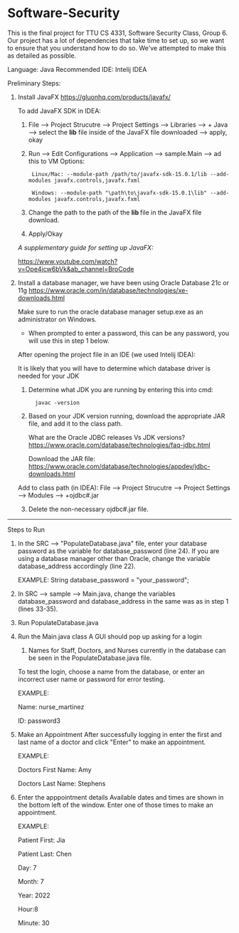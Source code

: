 # Software-Security

This is the final project for TTU CS 4331, Software Security Class, Group 6. 
Our project has a lot of dependencies that take time to set up, so we want to ensure that you understand how to do so. 
We've attempted to make this as detailed as possible.

Language: Java
Recommended IDE: Intelij IDEA 
 
Preliminary Steps:
  1. Install JavaFX
      https://gluonhq.com/products/javafx/
      
      To add JavaFX SDK in IDEA:
      1. File --> Project Strucutre --> Project Settings --> Libraries --> + Java --> select the <b>lib</b> file inside of the JavaFX file downloaded 
        --> apply, okay 
      
      2. Run --> Edit Configurations --> Application --> sample.Main --> ad this to VM Options:
      
              Linux/Mac: --module-path /path/to/javafx-sdk-15.0.1/lib --add-modules javafx.controls,javafx.fxml
          
              Windows: --module-path "\path\to\javafx-sdk-15.0.1\lib" --add-modules javafx.controls,javafx.fxml
       
       3. Change the path to the path of the <b> lib </b> file in the JavaFX file download.
       4. Apply/Okay
          
      <i>A supplementary guide for setting up JavaFX:</i>
      
      https://www.youtube.com/watch?v=Ope4icw6bVk&ab_channel=BroCode
      
  2. Install a database manager, we have been using Oracle Database 21c or 11g
      https://www.oracle.com/in/database/technologies/xe-downloads.html
      
      Make sure to run the oracle database manager setup.exe as an administrator on Windows.
      - When prompted to enter a password, this can be any password, you will use
      this in step 1 below.
      
      After opening the project file in an IDE (we used Intelij IDEA):
      
      It is likely that you will have to determine which database driver is needed for your JDK
      1. Determine what JDK you are running by entering this into cmd: 
      
               javac -version 
           
      2. Based on your JDK version running, download the appropriate JAR file, and add it to the class path. 
      
          What are the Oracle JDBC releases Vs JDK versions?
          https://www.oracle.com/database/technologies/faq-jdbc.html
      
          Download the JAR file:
          https://www.oracle.com/database/technologies/appdev/jdbc-downloads.html
      
        Add to class path (in IDEA):
        File --> Project Strucutre --> Project Settings --> Modules --> +ojdbc#.jar
      
      3. Delete the non-necessary ojdbc#.jar file. 

--------------------------------------------------------------------------------
Steps to Run
  1. In the SRC --> "PopulateDatabase.java" file, enter your database password as the variable 
      for database_password (line 24). If you are using a database manager other than Oracle, change the variable database_address accordingly (line 22).
      
      EXAMPLE:
        String database_password = "your_password";
        
        
  2. In SRC --> sample --> Main.java, change the variables database_password and database_address in the same was as in step 1 (lines 33-35).
      
  3. Run PopulateDatabase.java 
  
  4. Run the Main.java class
       A GUI should pop up asking for a login
     1. Names for Staff, Doctors, and Nurses currently in the database can be seen in the PopulateDatabase.java file.
     
     To test the login, choose a name from the database, or enter an incorrect user name or password for error testing. 
     
     EXAMPLE: 
     
      Name: nurse_martinez 
      
      ID: password3 
      
 3. Make an Appointment 
    After successfully logging in enter the first and last name of a doctor and click "Enter" to make an appointment.
    
    EXAMPLE: 
    
    Doctors First Name: Amy
    
    Doctors Last Name: Stephens
    
 4. Enter the apppointment details 
      Available dates and times are shown in the bottom left of the window. Enter one of those times to make an appointment. 
      
      EXAMPLE:
      
       Patient First: Jia
      
       Patient Last: Chen
      
       Day: 7
      
       Month: 7
      
       Year: 2022
      
       Hour:8 
      
       Minute: 30
     



